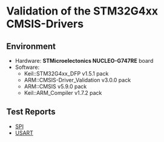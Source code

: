 # Validation of the STM32G4xx CMSIS-Drivers

## Environment
 - Hardware: **STMicroelectonics NUCLEO-G747RE** board
 - Software:
   - Keil::STM32G4xx_DFP v1.5.1 pack
   - ARM::CMSIS-Driver_Validation v3.0.0 pack
   - ARM::CMSIS v5.9.0 pack
   - Keil::ARM_Compiler v1.7.2 pack

## Test Reports

 - [SPI](./SPI_TestReport.txt) 
 - [USART](./USART_TestReport.txt) 
